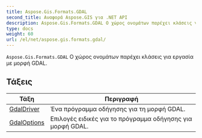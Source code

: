```yaml
---
title: Aspose.Gis.Formats.GDAL
second_title: Αναφορά Aspose.GIS για .NET API
description: Aspose.Gis.Formats.GDAL Ο χώρος ονομάτων παρέχει κλάσεις για εργασία με μορφή GDAL.
type: docs
weight: 60
url: /el/net/aspose.gis.formats.gdal/
---
```

`Aspose.Gis.Formats.GDAL` Ο χώρος ονομάτων παρέχει κλάσεις για εργασία με μορφή GDAL.

## Τάξεις

| Τάξη | Περιγραφή |
| --- | --- |
| [GdalDriver](./gdaldriver/) | Ένα πρόγραμμα οδήγησης για τη μορφή GDAL. |
| [GdalOptions](./gdaloptions/) | Επιλογές ειδικές για το πρόγραμμα οδήγησης για μορφή GDAL. |


